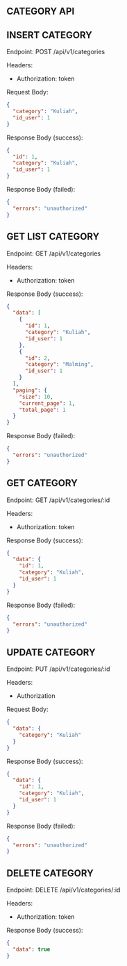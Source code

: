 ## CATEGORY API

## INSERT CATEGORY

Endpoint: POST /api/v1/categories

Headers:

- Authorization: token

Request Body:

```json
{
  "category": "Kuliah",
  "id_user": 1
}
```

Response Body (success):

```json
{
  "id": 1,
  "category": "Kuliah",
  "id_user": 1
}
```

Response Body (failed):

```json
{
  "errors": "unauthorized"
}
```

## GET LIST CATEGORY

Endpoint: GET /api/v1/categories

Headers:

- Authorization: token

Response Body (success):

```json
{
  "data": [
    {
      "id": 1,
      "category": "Kuliah",
      "id_user": 1
    },
    {
      "id": 2,
      "category": "Malming",
      "id_user": 1
    }
  ],
  "paging": {
    "size": 10,
    "current_page": 1,
    "total_page": 1
  }
}
```

Response Body (failed):

```json
{
  "errors": "unauthorized"
}
```

## GET CATEGORY

Endpoint: GET /api/v1/categories/:id

Headers:

- Authorization: token

Response Body (success):

```json
{
  "data": {
    "id": 1,
    "category": "Kuliah",
    "id_user": 1
  }
}
```

Response Body (failed):

```json
{
  "errors": "unauthorized"
}
```

## UPDATE CATEGORY

Endpoint: PUT /api/v1/categories/:id

Headers:

- Authorization

Request Body:

```json
{
  "data": {
    "category": "Kuliah"
  }
}
```

Response Body (success):

```json
{
  "data": {
    "id": 1,
    "category": "Kuliah",
    "id_user": 1
  }
}
```

Response Body (failed):

```json
{
  "errors": "unauthorized"
}
```

## DELETE CATEGORY

Endpoint: DELETE /api/v1/categories/:id

Headers:

- Authorization: token

Response Body (success):

```json
{
  "data": true
}
```
